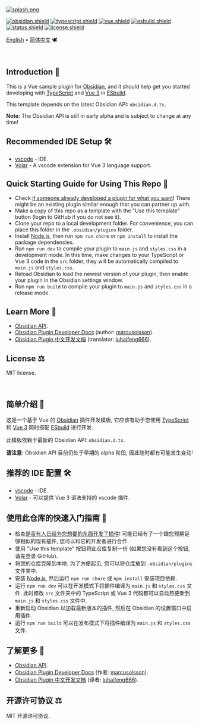 <br />

[![splash.png]][splash.png.github]

[![obsidian.shield]]() [![typescript.shield]]() [![vue.shield]]() [![esbuild.shield]]() <br />
[![status.shield]]() [![license.shield]]()

[English] • [简体中文] &#x1F54A;&#xFE0F;

<br />

## Introduction &#x1F4DC;

This is a Vue sample plugin for [Obsidian], and it should help get you started developing with [TypeScript] and [Vue 3] in [ESbuild].

This template depends on the latest Obsidian API: `obsidian.d.ts`.

**Note:** The Obsidian API is still in early alpha and is subject to change at any time!

## Recommended IDE Setup &#x1F6E0;&#xFE0F;

- [vscode] - IDE.
- [Volar] - A vscode extension for Vue 3 language support.

## Quick Starting Guide for Using This Repo &#x1F9ED;

- Check [if someone already developed a plugin for what you want]! There might be an existing plugin similar enough that you can partner up with.
- Make a copy of this repo as a template with the "Use this template" button (login to GitHub if you do not see it).
- Clone your repo to a local development folder. For convenience, you can place this folder in the `.obsidian/plugins` folder.
- Install [Node.js], then run `npm run chore` or `npm install` to install the package dependencies.
- Run `npm run dev` to compile your plugin to `main.js` and `styles.css` in a development mode. In this time, make changes to your TypeScript or Vue 3 code in the `src` folder, they will be automatically compiled to `main.js` and `styles.css`.
- Reload Obsidian to load the newest version of your plugin, then enable your plugin in the Obsidian settings window.
- Run `npm run build` to compile your plugin to `main.js` and `styles.css` in a release mode.

## Learn More &#x1F4D3;

- [Obsidian API].
- [Obsidian Plugin Developer Docs] (author: [marcusolsson]).
- [Obsidian Plugin 中文开发文档] (translator: [luhaifeng666]).

## License &#x2696;&#xFE0F;

MIT license.

<br />

## 简单介绍 &#x1F4DC;

这是一个基于 Vue 的 [Obsidian] 插件开发模板, 它应该有助于您使用 [TypeScript] 和 [Vue 3] 同时搭配 [ESbuild] 进行开发.

此模板依赖于最新的 Obsidian API: `obsidian.d.ts`.

**请注意:** Obsidian API 目前仍处于早期的 alpha 阶段, 因此随时都有可能发生变动!

## 推荐的 IDE 配置 &#x1F6E0;&#xFE0F;

- [vscode] - IDE.
- [Volar] - 可以提供 Vue 3 语法支持的 vscode 插件.

## 使用此仓库的快速入门指南 &#x1F9ED;

- 检查[是否有人已经为您想要的东西开发了插件]! 可能已经有了一个跟您预期足够相似的现有插件, 您可以和它的开发者进行合作.
- 使用 "Use this template" 按钮将此仓库复制一份 (如果您没有看到这个按钮, 请先登录 GitHub).
- 将您的仓库克隆到本地. 为了方便起见, 您可以将仓库放到 `.obsidian/plugins` 文件夹中.
- 安装 [Node.js], 然后运行 `npm run chore` 或 `npm install` 安装项目依赖.
- 运行 `npm run dev` 可以在开发模式下将插件编译为 `main.js` 和 `styles.css` 文件. 此时修改 `src` 文件夹中的 TypeScript 或 Vue 3 代码都可以自动热更新到 `main.js` 和 `styles.css` 文件中.
- 重新启动 Obsidian 以加载最新版本的插件, 然后在 Obsidian 的设置窗口中启用插件.
- 运行 `npm run build` 可以在发布模式下将插件编译为 `main.js` 和 `styles.css` 文件.

## 了解更多 &#x1F4D3;

- [Obsidian API].
- [Obsidian Plugin Developer Docs] (作者: [marcusolsson]).
- [Obsidian Plugin 中文开发文档] (译者: [luhaifeng666]).

## 开源许可协议 &#x2696;&#xFE0F;

MIT 开源许可协议.

[splash.png]: https://github.com/thmed/obsidian-vue-sample-plugin/raw/main/.github/splash/splash.png
[splash.png.github]: https://github.com/thmed/obsidian-vue-sample-plugin/blob/main/.github/splash/splash.png
[obsidian.shield]: https://img.shields.io/badge/Obsidian-^1.3.5-6C31E3?logo=obsidian&logoColor=white
[typescript.shield]: https://img.shields.io/badge/TypeScript-^5.1.6-3178C6?logo=typescript&logoColor=white
[vue.shield]: https://img.shields.io/badge/Vue-^3.3.4-238636?logo=vue.js&logoColor=white
[esbuild.shield]: https://img.shields.io/badge/ESbuild-^0.18.17-997C00?logo=esbuild&logoColor=white
[status.shield]: https://img.shields.io/badge/Status-Stable-238636
[license.shield]: https://img.shields.io/badge/License-MIT-darkred
[English]: #introduction-
[简体中文]: #简单介绍-

[Obsidian]: https://obsidian.md
[TypeScript]: https://www.typescriptlang.org
[Vue 3]: https://vuejs.org
[ESbuild]: https://esbuild.github.io
[vscode]: https://code.visualstudio.com
[Volar]: https://marketplace.visualstudio.com/items?itemName=Vue.volar
[if someone already developed a plugin for what you want]: https://obsidian.md/plugins
[Node.js]: https://nodejs.org
[Obsidian API]: https://github.com/obsidianmd/obsidian-api
[Obsidian Plugin Developer Docs]: https://marcus.se.net/obsidian-plugin-docs
[marcusolsson]: https://github.com/marcusolsson
[Obsidian Plugin 中文开发文档]: https://luhaifeng666.github.io/obsidian-plugin-docs-zh
[luhaifeng666]: https://github.com/luhaifeng666

[是否有人已经为您想要的东西开发了插件]: https://obsidian.md/plugins
